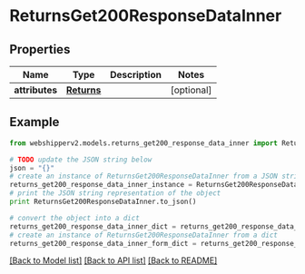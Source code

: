 # ReturnsGet200ResponseDataInner


## Properties
Name | Type | Description | Notes
------------ | ------------- | ------------- | -------------
**attributes** | [**Returns**](Returns.md) |  | [optional] 

## Example

```python
from webshipperv2.models.returns_get200_response_data_inner import ReturnsGet200ResponseDataInner

# TODO update the JSON string below
json = "{}"
# create an instance of ReturnsGet200ResponseDataInner from a JSON string
returns_get200_response_data_inner_instance = ReturnsGet200ResponseDataInner.from_json(json)
# print the JSON string representation of the object
print ReturnsGet200ResponseDataInner.to_json()

# convert the object into a dict
returns_get200_response_data_inner_dict = returns_get200_response_data_inner_instance.to_dict()
# create an instance of ReturnsGet200ResponseDataInner from a dict
returns_get200_response_data_inner_form_dict = returns_get200_response_data_inner.from_dict(returns_get200_response_data_inner_dict)
```
[[Back to Model list]](../README.md#documentation-for-models) [[Back to API list]](../README.md#documentation-for-api-endpoints) [[Back to README]](../README.md)


